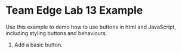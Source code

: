 Team Edge Lab 13 Example
========================
 
Use this example to demo how to use buttons in html and 
JavaScript, including styling buttons and behaviours.

1. Add a basic button.